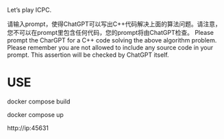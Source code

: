 Let’s play ICPC.

请输入prompt，使得ChatGPT可以写出C++代码解决上面的算法问题。请注意，您不可以在prompt里包含任何代码，您的prompt将由ChatGPT检查。
Please prompt the CharGPT for a C++ code solving the above algorithm problem. Please remember you are not allowed to include any source code in your prompt. This assertion will be checked by ChatGPT itself.


# USE
docker compose build

docker compose up

http://ip:45631
